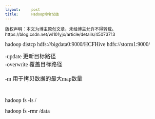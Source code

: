 ```yaml
---
layout:     post
title:      Hadoop命令总结
---
```

<div id="article_content" class="article_content clearfix csdn-tracking-statistics" data-pid="blog" data-mod="popu_307" data-dsm="post">
								<div class="article-copyright">
					版权声明：本文为博主原创文章，未经博主允许不得转载。					https://blog.csdn.net/wl101yjx/article/details/45073713				</div>
								            <link rel="stylesheet" href="https://csdnimg.cn/release/phoenix/template/css/ck_htmledit_views-f76675cdea.css">
						<div class="htmledit_views" id="content_views">
                
<p><span style="font-family:'Times New Roman';font-size:18px;">hadoop distcp hdfs://bigdata0:9000/HCFHive hdfs://storm1:9000/</span></p>
<p><span style="font-family:'Times New Roman';font-size:18px;">-update<span>
</span>更新目标路径<br>
-overwrite<span> </span>覆盖目标路径<br><br>
-m<span> </span>用于拷贝数据的最大map数量<br></span></p>
<p><span style="font-family:'Times New Roman';font-size:18px;"><br></span></p>
<p><span style="font-family:'Times New Roman';font-size:18px;">hadoop fs -ls /</span></p>
<p><span style="font-family:'Times New Roman';font-size:18px;">hadoop fs -rmr /data</span></p>
            </div>
                </div>